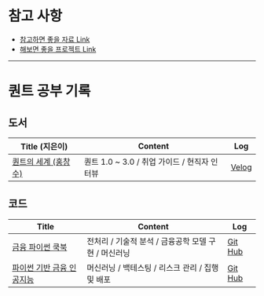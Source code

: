 # 참고 사항

* [참고하면 좋을 자료 Link](https://github.com/namwootree/Quant_Study_Log/blob/main/%EC%B0%B8%EA%B3%A0%ED%95%98%EB%A9%B4%20%EC%A2%8B%EC%9D%84%20%EC%9E%90%EB%A3%8C.md)
* [해보면 좋을 프로젝트 Link](https://github.com/namwootree/Quant_Study_Log/blob/main/%ED%95%B4%EB%B3%B4%EB%A9%B4%20%EC%A2%8B%EC%9D%84%20%ED%94%84%EB%A1%9C%EC%A0%9D%ED%8A%B8.md)

---

# 퀀트 공부 기록

## 도서
Title (지은이) | Content | Log 
|--------|--------|------|
[퀀트의 세계 (홍창수) ](https://www.aladin.co.kr/shop/wproduct.aspx?ItemId=301197859)| 퀀트 1.0 ~ 3.0 / 취업 가이드 / 현직자 인터뷰 | [Velog](https://velog.io/@namwootree/series/%ED%80%80%ED%8A%B8%EC%9D%98-%EC%84%B8%EA%B3%84)

## 코드
Title | Content | Log
|--------|--------|------|
[금융 파이썬 쿡북](https://www.aladin.co.kr/shop/wproduct.aspx?ItemId=262953804) | 전처리 / 기술적 분석 / 금융공학 모델 구현 / 머신러닝 | [Git Hub](https://github.com/namwootree/Basic_Skill/tree/main/Time_Series/%EA%B8%88%EC%9C%B5%20%ED%8C%8C%EC%9D%B4%EC%8D%AC%20%EC%BF%A1%EB%B6%81)
|[파이썬 기반 금융 인공지능](https://www.aladin.co.kr/shop/wproduct.aspx?ItemId=301975695)|머신러닝 / 백테스팅 / 리스크 관리 / 집행 및 배포 | [Git Hub](https://github.com/namwootree/Basic_Skill/tree/main/finance/%ED%8C%8C%EC%9D%B4%EC%8D%AC%20%EA%B8%B0%EB%B0%98%20%EA%B8%88%EC%9C%B5%20%EC%9D%B8%EA%B3%B5%EC%A7%80%EB%8A%A5)
